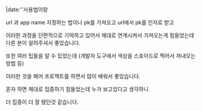 |date:''사용법이랑

url 과 app name 지정하는 법이나 pk를 가져오고 url에서 pk를 인자로 받고 

이러한 과정을 단편적으로 기억하고 있어서 제대로 연계시켜서 가져오는게 힘들었는데 다른 분이 알려주셔서 좋았습니다.

또한 여러 팁들을 알 수 있었는데 (개발자 도구에서 색상을 스포이드로 찍어서 꺼내오는 방법 등)

이러한 것을 페어 프로젝트를 하면서 많이 배워서 좋았습니다.

혼자 하면 제대로 집중하기 힘들었는데 누가 보고있다고 생각하니 

더 집중이 더 잘 됐던것 같습니다.
